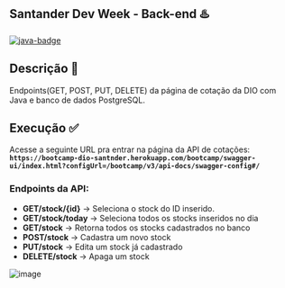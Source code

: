 ## Santander Dev Week - Back-end ♨️
[![java-badge][java-img]][java]

[java-img]: https://img.shields.io/badge/Java-v8-orange
[java]: https://www.java.com/pt-BR/download/

## Descrição 📌
Endpoints(GET, POST, PUT, DELETE) da página de cotação da DIO com Java e banco de dados PostgreSQL.

## Execução ✅
Acesse a seguinte URL pra entrar na página da API de cotações: **`https://bootcamp-dio-santnder.herokuapp.com/bootcamp/swagger-ui/index.html?configUrl=/bootcamp/v3/api-docs/swagger-config#/`**


### Endpoints da API: 
* __GET/stock/{id}__ -> Seleciona o stock do ID inserido.
* __GET/stock/today__ -> Seleciona todos os stocks inseridos no dia
* __GET/stock__ -> Retorna todos os stocks cadastrados no banco
* __POST/stock__ -> Cadastra um novo stock
* __PUT/stock__ -> Edita um stock já cadastrado
* __DELETE/stock__ -> Apaga um stock

![image](https://user-images.githubusercontent.com/61299540/122330552-c3b4e680-cf09-11eb-907b-ed2589dd1cdc.png)
